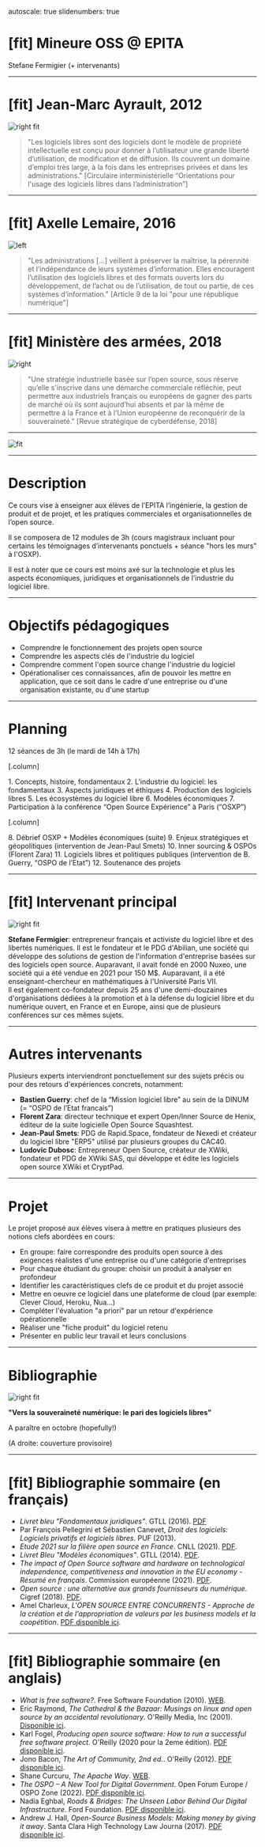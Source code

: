 autoscale: true
slidenumbers: true

# [fit] Mineure OSS @ EPITA

Stefane Fermigier (+ intervenants)

---

# [fit] Jean-Marc Ayrault, 2012

![right fit](images/jm-ayrault.jpg)

> "Les logiciels libres sont des logiciels dont le modèle de propriété intellectuelle est conçu pour donner à l’utilisateur une grande liberté d’utilisation, de modification et de diffusion. Ils couvrent un domaine d’emploi très large, à la fois dans les entreprises privées et dans les administrations." [Circulaire interministérielle “Orientations pour l'usage des logiciels libres dans l’administration”]

---

# [fit] Axelle Lemaire, 2016

![left](images/axelle-lemaire.jpg)

> "Les administrations [...] veillent à préserver la maîtrise, la pérennité et l’indépendance de leurs systèmes d’information. Elles encouragent l’utilisation des logiciels libres et des formats ouverts lors du développement, de l’achat ou de l’utilisation, de tout ou partie, de ces systèmes d’information." [Article 9 de la loi "pour une république numérique"]

---

# [fit] Ministère des armées, 2018

![right](images/mindef2.jpg)

> "Une stratégie industrielle basée sur l’open source, sous réserve qu’elle s'inscrive dans une démarche commerciale réfléchie, peut permettre aux industriels français ou européens de gagner des parts de marché où ils sont aujourd’hui absents et par là même de permettre à la France et à l’Union européenne de reconquérir de la souveraineté." [Revue stratégique de cyberdéfense, 2018]

---

![fit](images/eating-the-world.png)

---

# Description

Ce cours vise à enseigner aux élèves de l’EPITA l’ingénierie, la gestion de produit et de projet, et les pratiques commerciales et organisationnelles de l’open source.

Il se composera de 12 modules de 3h (cours magistraux incluant pour certains les témoignages d’intervenants ponctuels + séance "hors les murs" à l'OSXP).

Il est à noter que ce cours est moins axé sur la technologie et plus les aspects économiques, juridiques et organisationnels de l’industrie du logiciel libre.

---

# Objectifs pédagogiques

- Comprendre le fonctionnement des projets open source
- Comprendre les aspects clés de l'industrie du logiciel
- Comprendre comment l'open source change l'industrie du logiciel
- Opérationaliser ces connaissances, afin de pouvoir les mettre en application, que ce soit dans le cadre d'une entreprise ou d'une organisation existante, ou d'une startup

---

# Planning

12 séances de 3h (le mardi de 14h à 17h)

[.column]

1\. Concepts, histoire, fondamentaux
2\. L'industrie du logiciel: les fondamentaux
3\. Aspects juridiques et éthiques
4\. Production des logiciels libres
5\. Les écosystèmes du logiciel libre
6\. Modèles économiques
7\. Participation à la conférence “Open Source Expérience” à Paris (“OSXP”)

[.column]

8\. Débrief OSXP + Modèles économiques (suite)
9\. Enjeux stratégiques et géopolitiques (intervention de Jean-Paul Smets)
10\. Inner sourcing & OSPOs (Florent Zara)
11\. Logiciels libres et politiques publiques (intervention de B. Guerry, “OSPO de l’Etat”)
12\. Soutenance des projets

---

# [fit] Intervenant principal

![right fit](images/speaking-owf.jpg)

**Stefane Fermigier**: entrepreneur français et activiste du logiciel libre et des libertés numériques. Il est le fondateur et le PDG d'Abilian, une société qui développe des solutions de gestion de l'information d'entreprise basées sur des logiciels open source. Auparavant, il avait fondé  en 2000 Nuxeo, une société qui a été vendue en 2021 pour 150 M$. Auparavant, il a été enseignant-chercheur en mathématiques à l'Université Paris VII.
<br>
Il est également co-fondateur depuis 25 ans d'une demi-douzaines d'organisations dédiées à la promotion et à la défense du logiciel libre et du numérique ouvert, en France et en Europe, ainsi que de plusieurs conférences sur ces mêmes sujets.

---

# Autres intervenants

Plusieurs experts interviendront ponctuellement sur des sujets précis ou pour des retours d'expériences concrets, notamment:

- **Bastien Guerry**: chef de la “Mission logiciel libre” au sein de la DINUM (= “OSPO de l’Etat francais”)
- **Florent Zara**: directeur technique et expert Open/Inner Source de Henix, éditeur de la suite logicielle Open Source Squashtest.
- **Jean-Paul Smets**: PDG de Rapid.Space, fondateur de Nexedi et créateur du logiciel libre "ERP5" utilisé par plusieurs groupes du CAC40.
- **Ludovic Dubosc**: Entrepreneur Open Source, créateur de XWiki, fondateur et PDG de XWiki SAS, qui développe et édite les logiciels open source XWiki et CryptPad.

---

# Projet

Le projet proposé aux élèves visera à mettre en pratiques plusieurs des notions clefs abordées en cours:

- En groupe: faire correspondre des produits open source à des exigences réalistes d'une entreprise ou d'une catégorie d'entreprises
- Pour chaque étudiant du groupe: choisir un produit à analyser en profondeur
- Identifier les caractéristiques clefs de ce produit et du projet associé
- Mettre en oeuvre ce logiciel dans une plateforme de cloud (par exemple: Clever Cloud, Heroku, Nua...)
- Compléter l'évaluation "a priori" par un retour d'expérience opérationnelle
- Réaliser une "fiche produit" du logiciel retenu
- Présenter en public leur travail et leurs conclusions

---

# Bibliographie

![right fit](images/cover.png)

**"Vers la souveraineté numérique: le pari des logiciels libres"**

A paraître en octobre (hopefully!)

(A droite: couverture provisoire)

---

# [fit] Bibliographie sommaire (en français)

- *Livret bleu "Fondamentaux juridiques"*. GTLL (2016). [PDF](https://cnll.fr/media/LivretBleu_Juridique-2eEdition_GT-LogicielLibre_Systematic_Nov2016_web.pdf)
- Par François Pellegrini et Sébastien Canevet, *Droit des logiciels: Logiciels privatifs et logiciels libres*. PUF (2013).
- *Etude 2021 sur la filière open source en France*. CNLL (2021). [PDF](https://cnll.fr/media/etude-cnll-2021.pdf).
- *Livret Bleu "Modèles économiques"*. GTLL (2014). [PDF](https://cnll.fr/media/LivretBleu_ModelesEconomiques_GT-LogicielLibre_Systematic.pdf).
- *The impact of Open Source software and hardware on technological independence, competitiveness and innovation in the EU economy - Résumé en français*. Commission européenne (2021). [PDF](https://cnll.fr/media/CNECT_OpenSourceStudy_FR_resume_executif.pdf).
- *Open source : une alternative aux grands fournisseurs du numérique*. Cigref (2018). [PDF](https://cnll.fr/media/Cigref-Open-source-Alternative-Grands-Fournisseurs-franchir-pas-open-source-Decembre-2018.pdf).
- Amel Charleux, *L'OPEN SOURCE ENTRE CONCURRENTS - Approche de la création et de l'appropriation de valeurs par les business models et la coopétition*. [PDF disponible ici](https://hal.archives-ouvertes.fr/tel-02523313).

---

# [fit] Bibliographie sommaire (en anglais)

- *What is free software?*. Free Software Foundation (2010). [WEB](https://www.fsf.org/about/what-is-free-software).
- Eric Raymond, *The Cathedral & the Bazaar: Musings on linux and open source by an accidental revolutionary*. O'Reilly Media, Inc (2001). [Disponible ici](http://www.catb.org/~esr/writings/cathedral-bazaar/).
- Karl Fogel, *Producing open source software: How to run a successful free software project*. O'Reilly (2020 pour la 2eme édition). [PDF disponible ici](http://producingoss.com/).
- Jono Bacon, *The Art of Community, 2nd ed.*. O'Reilly (2012). [PDF disponible ici](https://www.jonobacon.com/books/artofcommunity/).
- Shane Curcuru, *The Apache Way*. [WEB](http://theapacheway.com/).
- *The OSPO – A New Tool for Digital Government*. Open Forum Europe / OSPO Zone (2022). [PDF disponible ici](https://openforumeurope.org/publications/the-ospo-a-new-tool-for-digital-government/).
- Nadia Eghbal, *Roads & Bridges: The Unseen Labor Behind Our Digital Infrastructure*. Ford Foundation. [PDF disponible ici](https://www.fordfoundation.org/work/learning/research-reports/roads-and-bridges-the-unseen-labor-behind-our-digital-infrastructure/).
- Andrew J. Hall, *Open-Source Business Models: Making money by giving it away*. Santa Clara High Technology Law Journa (2017). [PDF disponible ici](https://digitalcommons.law.scu.edu/chtlj/vol33/iss3/3/).
